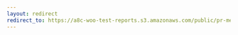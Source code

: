 ```yaml
---
layout: redirect
redirect_to: https://a8c-woo-test-reports.s3.amazonaws.com/public/pr-merge/40763/e2e/index.html
---
```

